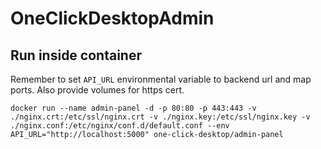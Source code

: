 # OneClickDesktopAdmin

## Run inside container

Remember to set `API_URL` environmental variable to backend url and map ports. Also provide volumes for https cert.

```
docker run --name admin-panel -d -p 80:80 -p 443:443 -v ./nginx.crt:/etc/ssl/nginx.crt -v ./nginx.key:/etc/ssl/nginx.key -v ./nginx.conf:/etc/nginx/conf.d/default.conf --env API_URL="http://localhost:5000" one-click-desktop/admin-panel
```
